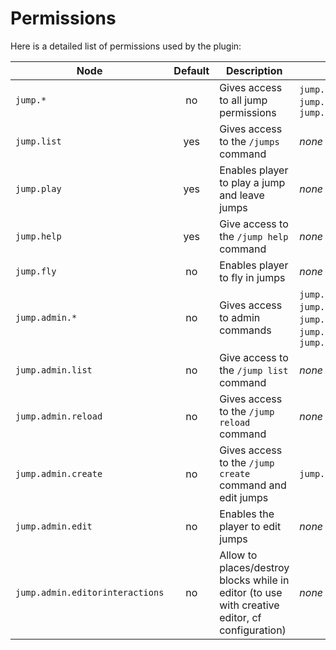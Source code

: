 # Permissions

Here is a detailed list of permissions used by the plugin:

| Node                            | Default | Description                                                                                    | Children                                                                                                        |
|---------------------------------|:-------:|------------------------------------------------------------------------------------------------|-----------------------------------------------------------------------------------------------------------------|
| `jump.*`                        | no      | Gives access to all jump permissions                                                           | `jump.list`, `jump.play`, `jump.help`, `jump.fly`, `jump.admin.*`                                               |
| `jump.list`                     | yes     | Gives access to the `/jumps` command                                                           | *none*                                                                                                          |
| `jump.play`                     | yes     | Enables player to play a jump and leave jumps                                                  | *none*                                                                                                          |
| `jump.help`                     | yes     | Give access to the `/jump help` command                                                        | *none*                                                                                                          |
| `jump.fly`                      | no      | Enables player to fly in jumps                                                                 | *none*                                                                                                          |
| `jump.admin.*`                  | no      | Gives access to admin commands                                                                 | `jump.admin.list`, `jump.admin.reload`, `jump.admin.create`, `jump.admin.edit`, `jump.admin.editorinteractions` |
| `jump.admin.list`               | no      | Give access to the `/jump list` command                                                        | *none*                                                                                                          |
| `jump.admin.reload`             | no      | Gives access to the `/jump reload` command                                                     | *none*                                                                                                          |
| `jump.admin.create`             | no      | Gives access to the `/jump create` command and edit jumps                                      | `jump.admin.edit`                                                                                               |
| `jump.admin.edit`               | no      | Enables the player to edit jumps                                                               | *none*                                                                                                          |
| `jump.admin.editorinteractions` | no      | Allow to places/destroy blocks while in editor (to use with creative editor, cf configuration) | *none*                                                                                                          |
